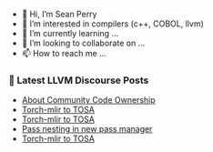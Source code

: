 - 👋 Hi, I’m Sean Perry
- 👀 I’m interested in compilers (c++, COBOL, llvm)
- 🌱 I’m currently learning ...
- 💞️ I’m looking to collaborate on ...
- 📫 How to reach me ...

<!---
s66perry/s66perry is a ✨ special ✨ repository because its `README.md` (this file) appears on your GitHub profile.
You can click the Preview link to take a look at your changes.
--->
### 📕 Latest LLVM Discourse Posts

<!-- DISCOURSE-LLVM:START -->
- [About Community Code Ownership](https://discourse.llvm.org/t/about-community-code-ownership/64930?page=2#post_24)
- [Torch-mlir to TOSA](https://discourse.llvm.org/t/torch-mlir-to-tosa/65135#post_4)
- [Torch-mlir to TOSA](https://discourse.llvm.org/t/torch-mlir-to-tosa/65135#post_3)
- [Pass nesting in new pass manager](https://discourse.llvm.org/t/pass-nesting-in-new-pass-manager/65139#post_3)
- [Torch-mlir to TOSA](https://discourse.llvm.org/t/torch-mlir-to-tosa/65135#post_2)
<!-- DISCOURSE-LLVM:END -->
